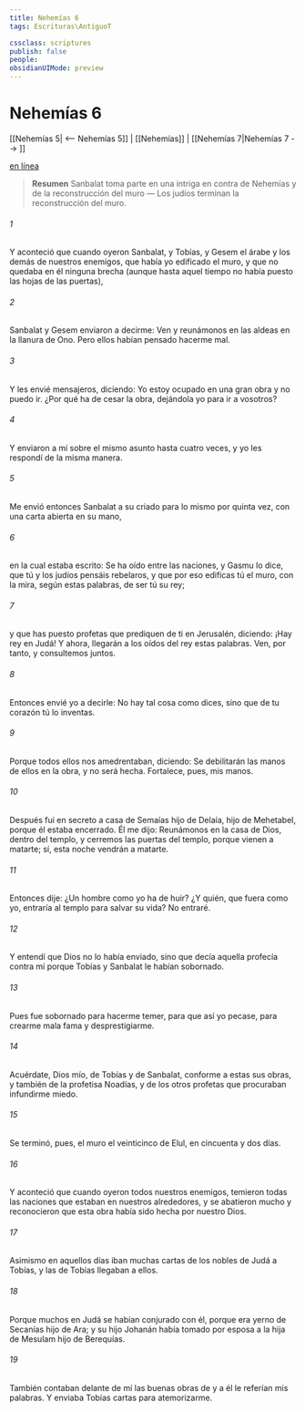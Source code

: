 ```yaml
---
title: Nehemías 6
tags: Escrituras\AntiguoT

cssclass: scriptures
publish: false
people:
obsidianUIMode: preview
---
```


# Nehemías 6
[[Nehemías 5| <-- Nehemías 5]] | [[Nehemías]] | [[Nehemías 7|Nehemías 7 --> ]]

[en línea](https://churchofjesuschrist.org/study/scriptures/ot/neh/6?lang=spa)

> __Resumen__
Sanbalat toma parte en una intriga en contra de Nehemías y de la reconstrucción del muro — Los judíos terminan la reconstrucción del muro.

###### 1 
Y aconteció que cuando oyeron Sanbalat, y Tobías, y Gesem el árabe y los demás de nuestros enemigos, que había yo edificado el muro, y que no quedaba en él ninguna brecha (aunque hasta aquel tiempo no había puesto las hojas de las puertas),

###### 2 
Sanbalat y Gesem enviaron a decirme: Ven y reunámonos en  las aldeas en la llanura de Ono. Pero ellos habían pensado hacerme mal.

###### 3 
Y les envié mensajeros, diciendo: Yo estoy ocupado en una gran obra y no puedo ir. ¿Por qué ha de cesar la obra, dejándola yo para ir a vosotros?

###### 4 
Y enviaron a mí sobre el mismo asunto hasta cuatro veces, y yo les respondí de la misma manera.

###### 5 
Me envió entonces Sanbalat a su criado para  lo mismo por quinta vez, con una carta abierta en su mano,

###### 6 
en la cual estaba escrito: Se ha oído entre las naciones, y Gasmu lo dice, que tú y los judíos pensáis rebelaros, y que por eso edificas tú el muro, con la mira, según estas palabras, de ser tú su rey;

###### 7 
y que has puesto profetas que prediquen de ti en Jerusalén, diciendo: ¡Hay rey en Judá! Y ahora, llegarán a los oídos del rey estas palabras. Ven, por tanto, y consultemos juntos.

###### 8 
Entonces envié yo a decirle: No hay tal cosa como dices, sino que de tu corazón tú lo inventas.

###### 9 
Porque todos ellos nos amedrentaban, diciendo: Se debilitarán las manos de ellos en la obra, y no será hecha. Fortalece, pues,  mis manos.

###### 10 
Después fui en secreto a casa de Semaías hijo de Delaía, hijo de Mehetabel, porque él estaba encerrado. Él me dijo: Reunámonos en la casa de Dios, dentro del templo, y cerremos las puertas del templo, porque vienen a matarte; sí, esta noche vendrán a matarte.

###### 11 
Entonces dije: ¿Un hombre como yo ha de huir? ¿Y quién, que fuera como yo, entraría al templo para salvar su vida? No entraré.

###### 12 
Y entendí que Dios no lo había enviado, sino que decía aquella profecía contra mí porque Tobías y Sanbalat le habían sobornado.

###### 13 
Pues fue sobornado para hacerme temer, para que así yo pecase, para crearme mala fama y desprestigiarme.

###### 14 
Acuérdate, Dios mío, de Tobías y de Sanbalat, conforme a estas sus obras, y también de la profetisa Noadías, y de los otros profetas que procuraban infundirme miedo.

###### 15 
Se terminó, pues, el muro el veinticinco  de Elul, en cincuenta y dos días.

###### 16 
Y aconteció que cuando  oyeron todos nuestros enemigos, temieron todas las naciones que estaban en nuestros alrededores, y se abatieron mucho y reconocieron que esta obra había sido hecha por nuestro Dios.

###### 17 
Asimismo en aquellos días iban muchas cartas de los nobles de Judá a Tobías, y las de Tobías llegaban a ellos.

###### 18 
Porque muchos en Judá se habían conjurado con él, porque era yerno de Secanías hijo de Ara; y su hijo Johanán había tomado por esposa a la hija de Mesulam hijo de Berequías.

###### 19 
También contaban delante de mí las buenas obras de  y a él le referían mis palabras. Y enviaba Tobías cartas para atemorizarme.


